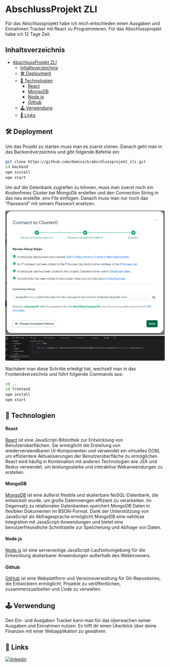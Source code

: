 
# AbschlussProjekt ZLI

Für das Abschlussprojekt habe ich mich entschieden einen Ausgaben und Einnahmen Tracker mit React zu Programmieren. Für das Abschlussprojekt habe ich 12 Tage Zeit.

## Inhaltsverzeichnis

- [AbschlussProjekt ZLI](#abschlussprojekt-zli)
  - [Inhaltsverzeichnis](#inhaltsverzeichnis)
  - [🛠 Deployment](#-deployment)
  - [🚀 Technologien](#-technologien)
      - [React](#react)
      - [MongoDB](#mongodb)
      - [Node.js](#nodejs)
      - [Github](#github)
  - [🕹 Verwendung](#-verwendung)
  - [🔗 Links](#-links)

## 🛠 Deployment

Um das Projekt zu starten muss man es zuerst clonen. Danach geht man in das Backendverzeichnis und gibt folgende Befehle ein:

```bash
git clone https://github.com/domixsch/abschlussprojekt_zli.git
cd backend
npm install
npm start
```
Um auf die Datenbank zugreifen zu können, muss man zuerst noch ein Kostenfreies Cluster bei MongoDb erstellen und den Connection String in das neu erstellte .env File einfügen. Danach muss man nur noch das "Password" mit seinem Passwort ersetzen.

![alt text](ausgaben-tracker/img/Screenshot%202023-06-26%20163158.png)
![alt text](ausgaben-tracker/img/Screenshot%202023-06-26%20163039.png)

Nachdem man diese Schritte erledigt hat, wechselt man in das Frontendverzeichnis und führt folgende Commands aus:
```bash
cd ..
cd frontend
npm install
npm start
```
## 🚀 Technologien 

#### React 
[React](https://react.dev/) ist eine JavaScript-Bibliothek zur Entwicklung von Benutzeroberflächen. Sie ermöglicht die Erstellung von wiederverwendbaren UI-Komponenten und verwendet ein virtuelles DOM, um effizientere Aktualisierungen der Benutzeroberfläche zu ermöglichen. React wird häufig in Kombination mit anderen Technologien wie JSX und Redux verwendet, um leistungsstarke und interaktive Webanwendungen zu erstellen.

#### MongoDB

[MongoDB](https://www.mongodb.com/) ist eine äußerst flexible und skalierbare NoSQL-Datenbank, die entwickelt wurde, um große Datenmengen effizient zu verarbeiten. Im Gegensatz zu relationalen Datenbanken speichert MongoDB Daten in flexiblen Dokumenten im BSON-Format. Dank der Unterstützung von JavaScript als Abfragesprache ermöglicht MongoDB eine nahtlose Integration mit JavaScript-Anwendungen und bietet eine benutzerfreundliche Schnittstelle zur Speicherung und Abfrage von Daten.

#### Node.js
[Node.js](https://nodejs.org/en) ist eine serverseitige JavaScript-Laufzeitumgebung für die Entwicklung skalierbarer Anwendungen außerhalb des Webbrowsers.

#### Github

[GitHub](https://github.com/) ist eine Webplattform und Versionsverwaltung für Git-Repositories, die Entwicklern ermöglicht, Projekte zu veröffentlichen, zusammenzuarbeiten und Code zu verwalten.

## 🕹 Verwendung
Den Ein- und Ausgaben Tracker kann man für das überwachen seiner Ausgaben und Einnahmen nutzen. Es hilft dir einen Überblick über deine Finanzen mit einer Webapplikation zu gewähren.

## 🔗 Links

[![linkedin](https://img.shields.io/badge/linkedin-0A66C2?style=for-the-badge&logo=linkedin&logoColor=white)](https://www.linkedin.com/in/dominik-schweizer-572276281)

